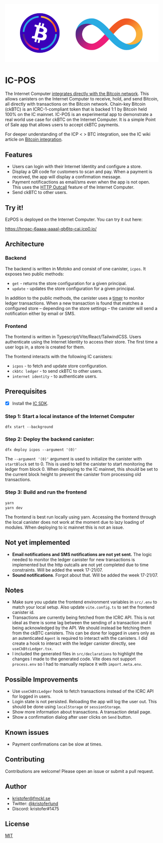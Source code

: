 ![](./media/header.png)

# IC-POS

The Internet Computer [integrates directly with the Bitcoin network](https://internetcomputer.org/docs/current/developer-docs/integrations/bitcoin/). This allows canisters on the Internet Computer to receive, hold, and send Bitcoin, all directly with transactions on the Bitcoin network. Chain-key Bitcoin (ckBTC) is an ICRC-1-compliant token that is backed 1:1 by Bitcoin held 100% on the IC mainnet. IC-POS is an experimental app to demonstrate a real world use case for ckBTC on the Internet Computer. It is a simple Point of Sale app that allows users to accept ckBTC payments.

For deeper understanding of the ICP < > BTC integration, see the IC wiki article on [Bitcoin integration](https://wiki.internetcomputer.org/wiki/Bitcoin_Integration).

## Features

- Users can login with their Internet Identity and configure a store.
- Display a QR code for customers to scan and pay. When a payment is received, the app will display a confirmation message.
- Payment notificactions as email/sms even when the app is not open. This uses the [HTTP Outcall](https://internetcomputer.org/docs/current/developer-docs/integrations/https-outcalls/) feature of the Internet Computer.
- Send ckBTC to other users.

## Try it!

EzPOS is deployed on the Internet Computer. You can try it out here:

https://hngac-6aaaa-aaaal-qb6tq-cai.icp0.io/

## Architecture

### Backend

The backend is written in Motoko and consist of one canister, `icpos`. It exposes two public methods:

- `get` - returns the store configuration for a given principal.
- `update` - updates the store configuration for a given principal.

In addition to the public methods, the canister uses a [timer](https://internetcomputer.org/docs/current/motoko/main/timers/) to monitor ledger transactions. When a new transaction is found that matches a configured store – depending on the store settings – the canister will send a notification either by email or SMS.

### Frontend

The frontend is written in Typescript/Vite/React/TailwindCSS. Users authenticate using the Internet Identity to access their store. The first time a user logs in, a store is created for them.

The frontend interacts with the following IC canisters:

- `icpos` - to fetch and update store configuration.
- `ckbtc ledger` - to send ckBTC to other users.
- `internet identity` - to authenticate users.

## Prerequisites

- [x] Install the [IC SDK](https://internetcomputer.org/docs/current/developer-docs/setup/install/index.mdx).

### Step 1: Start a local instance of the Internet Computer

```
dfx start --background
```

### Step 2: Deploy the backend canister:

```
dfx deploy icpos --argument '(0)'
```

The `--argument '(0)'` argument is used to initialize the canister with `startBlock` set to 0. This is used to tell the canister to start monitoring the ledger from block 0. When deploying to the IC mainnet, this should be set to the current block height to prevent the canister from processing old transactions.

### Step 3: Build and run the frontend

```
yarn
yarn dev
```

The frontend is best run locally using yarn. Accessing the frontend through the local canister does not work at the moment due to lazy loading of modules. When deploying to ic mainnet this is not an issue.

## Not yet implemented

- **Email notifications and SMS notifications are not yet sent.** The logic needed to monitor the ledger canister for new transactions is implemented but the http outcalls are not yet completed due to time constraints. Will be added the week 17-21/07.
- **Sound notifications**. Forgot about that. Will be added the week 17-21/07.

## Notes

- Make sure you update the frontend environment variables in `src/.env` to match your local setup. Also update `vite.config.ts` to set the frontend canister id.
- Transactions are currently being fetched from the ICRC API. This is not ideal as there is some lag between the sending of a transaction and it being acknowledged by the API. We should instead be fetching them from the ckBTC canisters. This can be done for logged in users only as an autenticated `Agent` is required to interact with the canisters. I did create a hook to interact with the ledger canister directly, see `useCkBtcLedger.tsx`.
- I included the generated files in `src/declarations` to highlight the changes I made to the generated code. Vite does not support `process.env` so I had to manually replace it with `import.meta.env`.

## Possible Improvements

- Use `useCkBtcLedger` hook to fetch transactions instead of the ICRC API for logged in users.
- Login state is not persisted. Reloading the app will log the user out. This should be done using `localStorage` or `sessionStorage`.
- Show more information about transactions. A transaction detail page.
- Show a confirmation dialog after user clicks on `Send` button.

## Known issues

- Payment confirmations can be slow at times.

## Contributing

Contributions are welcome! Please open an issue or submit a pull request.

## Author

- [kristofer@fmckl.se](mailto:kristofer@fmckl.se)
- Twitter: [@kristoferlund](https://twitter.com/kristoferlund)
- Discord: kristofer#1475

## License

[MIT](LICENSE)
